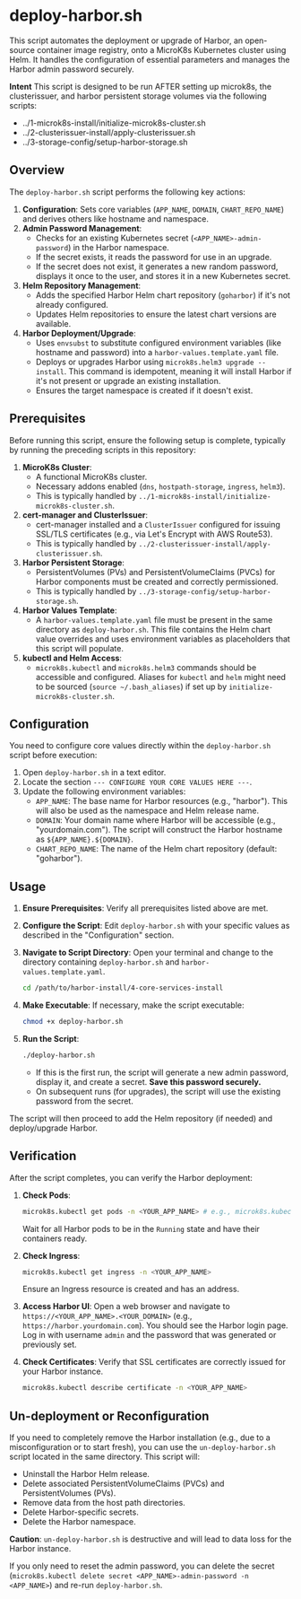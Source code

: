 # deploy-harbor.sh

This script automates the deployment or upgrade of Harbor, an open-source container image registry, onto a MicroK8s Kubernetes cluster using Helm. It handles the configuration of essential parameters and manages the Harbor admin password securely.

**Intent** This script is designed to be run AFTER setting up microk8s, the clusterissuer, and harbor persistent storage volumes via the following scripts:
* ../1-microk8s-install/initialize-microk8s-cluster.sh
* ../2-clusterissuer-install/apply-clusterissuer.sh
* ../3-storage-config/setup-harbor-storage.sh



## Overview

The `deploy-harbor.sh` script performs the following key actions:

1.  **Configuration**: Sets core variables (`APP_NAME`, `DOMAIN`, `CHART_REPO_NAME`) and derives others like hostname and namespace.
2.  **Admin Password Management**:
    *   Checks for an existing Kubernetes secret (`<APP_NAME>-admin-password`) in the Harbor namespace.
    *   If the secret exists, it reads the password for use in an upgrade.
    *   If the secret does not exist, it generates a new random password, displays it once to the user, and stores it in a new Kubernetes secret.
3.  **Helm Repository Management**:
    *   Adds the specified Harbor Helm chart repository (`goharbor`) if it's not already configured.
    *   Updates Helm repositories to ensure the latest chart versions are available.
4.  **Harbor Deployment/Upgrade**:
    *   Uses `envsubst` to substitute configured environment variables (like hostname and password) into a `harbor-values.template.yaml` file.
    *   Deploys or upgrades Harbor using `microk8s.helm3 upgrade --install`. This command is idempotent, meaning it will install Harbor if it's not present or upgrade an existing installation.
    *   Ensures the target namespace is created if it doesn't exist.

## Prerequisites

Before running this script, ensure the following setup is complete, typically by running the preceding scripts in this repository:

1.  **MicroK8s Cluster**:
    *   A functional MicroK8s cluster.
    *   Necessary addons enabled (`dns`, `hostpath-storage`, `ingress`, `helm3`).
    *   This is typically handled by `../1-microk8s-install/initialize-microk8s-cluster.sh`.
2.  **cert-manager and ClusterIssuer**:
    *   cert-manager installed and a `ClusterIssuer` configured for issuing SSL/TLS certificates (e.g., via Let's Encrypt with AWS Route53).
    *   This is typically handled by `../2-clusterissuer-install/apply-clusterissuer.sh`.
3.  **Harbor Persistent Storage**:
    *   PersistentVolumes (PVs) and PersistentVolumeClaims (PVCs) for Harbor components must be created and correctly permissioned.
    *   This is typically handled by `../3-storage-config/setup-harbor-storage.sh`.
4.  **Harbor Values Template**:
    *   A `harbor-values.template.yaml` file must be present in the same directory as `deploy-harbor.sh`. This file contains the Helm chart value overrides and uses environment variables as placeholders that this script will populate.
5.  **kubectl and Helm Access**:
    *   `microk8s.kubectl` and `microk8s.helm3` commands should be accessible and configured. Aliases for `kubectl` and `helm` might need to be sourced (`source ~/.bash_aliases`) if set up by `initialize-microk8s-cluster.sh`.

## Configuration

You need to configure core values directly within the `deploy-harbor.sh` script before execution:

1.  Open `deploy-harbor.sh` in a text editor.
2.  Locate the section `--- CONFIGURE YOUR CORE VALUES HERE ---`.
3.  Update the following environment variables:
    *   `APP_NAME`: The base name for Harbor resources (e.g., "harbor"). This will also be used as the namespace and Helm release name.
    *   `DOMAIN`: Your domain name where Harbor will be accessible (e.g., "yourdomain.com"). The script will construct the Harbor hostname as `${APP_NAME}.${DOMAIN}`.
    *   `CHART_REPO_NAME`: The name of the Helm chart repository (default: "goharbor").

## Usage

1.  **Ensure Prerequisites**: Verify all prerequisites listed above are met.
2.  **Configure the Script**: Edit `deploy-harbor.sh` with your specific values as described in the "Configuration" section.
3.  **Navigate to Script Directory**: Open your terminal and change to the directory containing `deploy-harbor.sh` and `harbor-values.template.yaml`.
    ```bash
    cd /path/to/harbor-install/4-core-services-install
    ```
4.  **Make Executable**: If necessary, make the script executable:
    ```bash
    chmod +x deploy-harbor.sh
    ```
5.  **Run the Script**:
    ```bash
    ./deploy-harbor.sh
    ```

    *   If this is the first run, the script will generate a new admin password, display it, and create a secret. **Save this password securely.**
    *   On subsequent runs (for upgrades), the script will use the existing password from the secret.

The script will then proceed to add the Helm repository (if needed) and deploy/upgrade Harbor.

## Verification

After the script completes, you can verify the Harbor deployment:

1.  **Check Pods**:
    ```bash
    microk8s.kubectl get pods -n <YOUR_APP_NAME> # e.g., microk8s.kubectl get pods -n harbor
    ```
    Wait for all Harbor pods to be in the `Running` state and have their containers ready.

2.  **Check Ingress**:
    ```bash
    microk8s.kubectl get ingress -n <YOUR_APP_NAME>
    ```
    Ensure an Ingress resource is created and has an address.

3.  **Access Harbor UI**:
    Open a web browser and navigate to `https://<YOUR_APP_NAME>.<YOUR_DOMAIN>` (e.g., `https://harbor.yourdomain.com`). You should see the Harbor login page. Log in with username `admin` and the password that was generated or previously set.

4.  **Check Certificates**:
    Verify that SSL certificates are correctly issued for your Harbor instance.
    ```bash
    microk8s.kubectl describe certificate -n <YOUR_APP_NAME>
    ```

## Un-deployment or Reconfiguration

If you need to completely remove the Harbor installation (e.g., due to a misconfiguration or to start fresh), you can use the `un-deploy-harbor.sh` script located in the same directory. This script will:

*   Uninstall the Harbor Helm release.
*   Delete associated PersistentVolumeClaims (PVCs) and PersistentVolumes (PVs).
*   Remove data from the host path directories.
*   Delete Harbor-specific secrets.
*   Delete the Harbor namespace.

**Caution**: `un-deploy-harbor.sh` is destructive and will lead to data loss for the Harbor instance.

If you only need to reset the admin password, you can delete the secret (`microk8s.kubectl delete secret <APP_NAME>-admin-password -n <APP_NAME>`) and re-run `deploy-harbor.sh`.

```